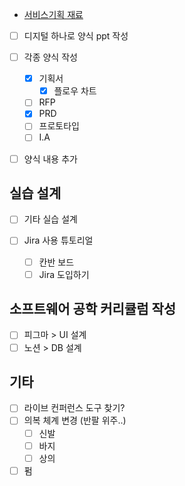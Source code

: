 - [서비스기획 재료](서비스기획%20재료.md)

- [ ] 디지털 하나로 양식 ppt 작성

- [ ] 각종 양식 작성
	- [x] 기획서
		- [x] 플로우 차트
	- [ ] RFP
	- [x] PRD
	- [ ] 프로토타입
	- [ ] I.A
- [ ] 양식 내용 추가

## 실습 설계

- [ ] 기타 실습 설계

- [ ] Jira 사용 튜토리얼
	- [ ] 칸반 보드
	- [ ] Jira 도입하기

## 소프트웨어 공학 커리큘럼 작성

- [ ] 피그마 > UI 설계
- [ ] 노션 > DB 설계

## 기타

- [ ] 라이브 컨퍼런스 도구 찾기?
- [ ] 의복 체계 변경 (반팔 위주..)
	- [ ] 신발
	- [ ] 바지
	- [ ] 상의
- [ ] 펌
